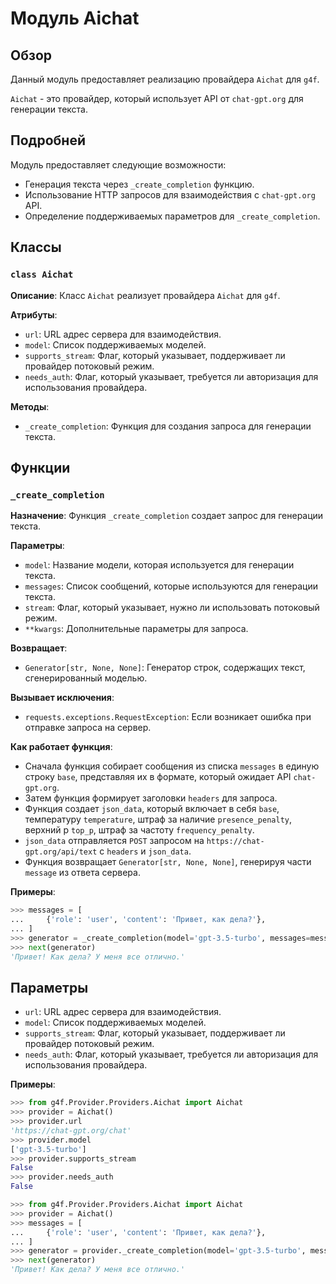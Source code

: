 # Модуль Aichat 

## Обзор

Данный модуль предоставляет реализацию провайдера `Aichat` для `g4f`. 

`Aichat` - это провайдер, который использует API от `chat-gpt.org` для генерации текста. 

## Подробней

Модуль предоставляет следующие возможности:

- Генерация текста через `_create_completion` функцию.
-  Использование HTTP запросов для взаимодействия с `chat-gpt.org` API.
-  Определение поддерживаемых параметров для `_create_completion`.

## Классы

### `class Aichat`

**Описание**: 
Класс `Aichat`  реализует провайдера `Aichat` для `g4f`. 

**Атрибуты**:
 -  `url`: URL адрес сервера для взаимодействия.
 -  `model`: Список поддерживаемых моделей. 
 -  `supports_stream`: Флаг, который указывает, поддерживает ли провайдер потоковый режим.
 -  `needs_auth`: Флаг, который указывает, требуется ли авторизация для использования провайдера. 

**Методы**:
 -  `_create_completion`: Функция для создания запроса для генерации текста. 


## Функции

### `_create_completion`

**Назначение**: 
Функция `_create_completion` создает запрос для генерации текста. 

**Параметры**:
 -  `model`:  Название модели, которая используется для генерации текста. 
 -  `messages`: Список сообщений, которые используются для генерации текста.
 -  `stream`: Флаг, который указывает, нужно ли использовать потоковый режим. 
 -  `**kwargs`: Дополнительные параметры для запроса.

**Возвращает**:
 -  `Generator[str, None, None]`: Генератор строк, содержащих текст, сгенерированный моделью.

**Вызывает исключения**:
 -  `requests.exceptions.RequestException`: Если возникает ошибка при отправке запроса на сервер.

**Как работает функция**:

 -  Сначала функция собирает сообщения из списка `messages` в единую строку `base`,  представляя их в формате, который ожидает API `chat-gpt.org`.
 -  Затем функция формирует заголовки `headers` для запроса. 
 -  Функция создает  `json_data`, который включает в себя `base`,  температуру  `temperature`, штраф за наличие  `presence_penalty`,  верхний p  `top_p`,  штраф за частоту  `frequency_penalty`.
 -  `json_data`  отправляется  `POST`  запросом на  `https://chat-gpt.org/api/text`  с  `headers`  и  `json_data`. 
 -  Функция возвращает  `Generator[str, None, None]`,  генерируя части  `message`  из ответа сервера.

**Примеры**:

```python
>>> messages = [
...     {'role': 'user', 'content': 'Привет, как дела?'},
... ]
>>> generator = _create_completion(model='gpt-3.5-turbo', messages=messages, stream=False)
>>> next(generator)
'Привет! Как дела? У меня все отлично.'
```


## Параметры

 -  `url`: URL адрес сервера для взаимодействия.
 -  `model`: Список поддерживаемых моделей. 
 -  `supports_stream`: Флаг, который указывает, поддерживает ли провайдер потоковый режим.
 -  `needs_auth`: Флаг, который указывает, требуется ли авторизация для использования провайдера. 

**Примеры**:
```python
>>> from g4f.Provider.Providers.Aichat import Aichat
>>> provider = Aichat()
>>> provider.url
'https://chat-gpt.org/chat'
>>> provider.model
['gpt-3.5-turbo']
>>> provider.supports_stream
False
>>> provider.needs_auth
False
```

```python
>>> from g4f.Provider.Providers.Aichat import Aichat
>>> provider = Aichat()
>>> messages = [
...     {'role': 'user', 'content': 'Привет, как дела?'},
... ]
>>> generator = provider._create_completion(model='gpt-3.5-turbo', messages=messages, stream=False)
>>> next(generator)
'Привет! Как дела? У меня все отлично.'